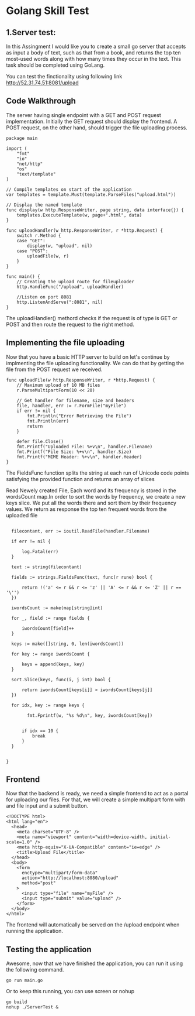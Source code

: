 # Golang Skill Test
## 1.Server test:
In this Assingment I would like you to create a small go server that accepts as input a body of text, such as
that from a book, and returns the top ten most-used words along with how many times they occur in the
text.
This task should be completed using GoLang.

You can test the finctionality using following link 
http://52.31.74.51:8081/upload


## Code Walkthrough 
The server having single endpoint with a GET and POST request implementation. Initially the GET request should display the frontend. A POST request, on the other hand, should trigger the file uploading process.
```
package main

import (
	"fmt"
	"io"
	"net/http"
	"os"
	"text/template"
)

// Compile templates on start of the application
var templates = template.Must(template.ParseFiles("upload.html"))

// Display the named template
func display(w http.ResponseWriter, page string, data interface{}) {
	templates.ExecuteTemplate(w, page+".html", data)
}

func uploadHandler(w http.ResponseWriter, r *http.Request) {
	switch r.Method {
	case "GET":
		display(w, "upload", nil)
	case "POST":
		uploadFile(w, r)
	}
}

func main() {
	// Creating the upload route for fileuploader 
	http.HandleFunc("/upload", uploadHandler)

	//Listen on port 8081
	http.ListenAndServe(":8081", nil)
}
```
The uploadHandler() methord checks if the request is of type is GET or POST and then route  the request to the right method.

## Implementing the file uploading
Now that you have a basic HTTP server to build on let's continue by implmenting the file uploading functionality. We can do that by getting the file from the POST request we received.
```
func uploadFile(w http.ResponseWriter, r *http.Request) {
	// Maximum upload of 10 MB files
	r.ParseMultipartForm(10 << 20)

	// Get handler for filename, size and headers
	file, handler, err := r.FormFile("myFile")
	if err != nil {
		fmt.Println("Error Retrieving the File")
		fmt.Println(err)
		return
	}

	defer file.Close()
	fmt.Printf("Uploaded File: %+v\n", handler.Filename)
	fmt.Printf("File Size: %+v\n", handler.Size)
	fmt.Printf("MIME Header: %+v\n", handler.Header)
}
```

The FieldsFunc function splits the string at each run of Unicode code points satisfying the provided function and returns an array of slices

  Read Newely created File, Each word and its frequency is stored in the wordsCount map.In order to sort the words by frequency, we create a new keys slice. We put all the words there and sort them by their frequency values. We return as response the top ten frequent words from the uploaded file
   
   
   
   
  ``` 

	filecontant, err := ioutil.ReadFile(handler.Filename)

	if err != nil {

		log.Fatal(err)
	}

	text := string(filecontant)

	fields := strings.FieldsFunc(text, func(r rune) bool {

		return !('a' <= r && r <= 'z' || 'A' <= r && r <= 'Z' || r == '\'')
	})

	iwordsCount := make(map[string]int)

	for _, field := range fields {

		iwordsCount[field]++
	}

	keys := make([]string, 0, len(iwordsCount))

	for key := range iwordsCount {

		keys = append(keys, key)
	}

	sort.Slice(keys, func(i, j int) bool {

		return iwordsCount[keys[i]] > iwordsCount[keys[j]]
	})

	for idx, key := range keys {

          fmt.Fprintf(w, "%s %d\n", key, iwordsCount[key])
		

		if idx == 10 {
			break
		}
	}

	
}
```










## Frontend
Now that the backend is ready, we need a simple frontend to act as a portal for uploading our files. For that, we will create a simple multipart form with and file input and a submit button.
```
<!DOCTYPE html>
<html lang="en">
  <head>
    <meta charset="UTF-8" />
    <meta name="viewport" content="width=device-width, initial-scale=1.0" />
    <meta http-equiv="X-UA-Compatible" content="ie=edge" />
    <title>Upload File</title>
  </head>
  <body>
    <form
      enctype="multipart/form-data"
      action="http://localhost:8080/upload"
      method="post"
    >
      <input type="file" name="myFile" />
      <input type="submit" value="upload" />
    </form>
  </body>
</html>
```
The frontend will automatically be served on the /upload endpoint when running the application.

## Testing the application
Awesome, now that we have finished the application, you can run it using the following command.
```
go run main.go
```
Or to keep this running, you can use screen or nohup

```
go build
nohup ./ServerTest &
```
